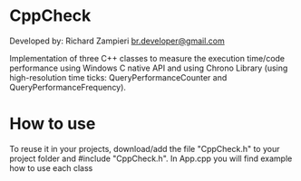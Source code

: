 # CppCheck
Developed by: Richard Zampieri <br.developer@gmail.com>

Implementation of three C++ classes to measure the execution time/code performance using Windows C native API and using Chrono Library
(using high-resolution time ticks: QueryPerformanceCounter and QueryPerformanceFrequency).

# How to use
To reuse it in your projects, download/add the file "CppCheck.h" to your project folder and #include "CppCheck.h".
In App.cpp you will find example how to use each class

